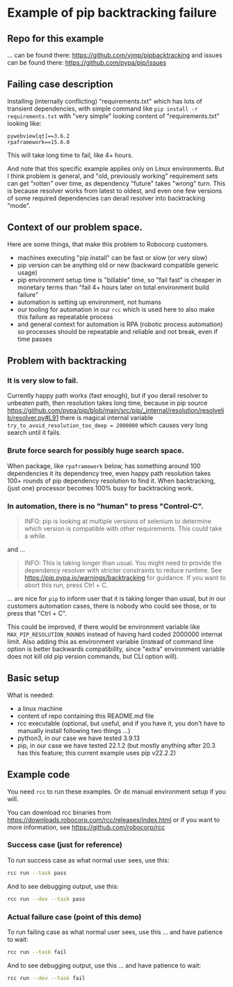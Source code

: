 # Example of pip backtracking failure

## Repo for this example

... can be found there: https://github.com/vjmp/pipbacktracking
and issues can be found there: https://github.com/pypa/pip/issues

## Failing case description

Installing (internally conflicting) "requirements.txt" which has lots of
transient dependencies, with simple command like `pip install -r requirements.txt`
with "very simple" looking content of "requirements.txt" looking like:

```
pywebview[qt]==3.6.2
rpaframework==15.6.0
```

This will take long time to fail, like 4+ hours.

And note that this specific example applies only on Linux environments.
But I think problem is general, and "old, previously working" requirement sets
can get "rotten" over time, as dependency "future" takes "wrong" turn. This
is because resolver works from latest to oldest, and even one few versions of
some required dependencies can derail resolver into backtracking "mode".

## Context of our problem space.

Here are some things, that make this problem to Robocorp customers.

- machines executing "pip install" can be fast or slow (or very slow)
- pip version can be anything old or new (backward compatible generic usage)
- pip environment setup time is "billable" time, so "fail fast" is cheaper
  in monetary terms than "fail 4+ hours later on total environment build
  failure"
- automation is setting up environment, not humans
- our tooling for automation in our `rcc` which is used here to also make this
  failure as repeatable process
- and general context for automation is RPA (robotic process automation) so
  processes should be repeatable and reliable and not break, even if time passes

## Problem with backtracking

### It is very slow to fail.

Currently happy path works (fast enough), but if you derail resolver to unbeaten
path, then resolution takes long time, because in pip source
https://github.com/pypa/pip/blob/main/src/pip/_internal/resolution/resolvelib/resolver.py#L91
there is magical internal variable `try_to_avoid_resolution_too_deep = 2000000`
which causes very long search until it fails.

### Brute force search for possibly huge search space.

When package, like `rpaframework` below, has something around 100 dependencies
it its dependency tree, even happy path resolution takes 100+ rounds of pip
dependency resolution to find it. When backtracking, (just one) processor
becomes 100% busy for backtracking work.

### In automation, there is no "human" to press "Control-C".

> INFO: pip is looking at multiple versions of selenium to determine which
> version is compatible with other requirements. This could take a while.

and ...

> INFO: This is taking longer than usual. You might need to provide the
> dependency resolver with stricter constraints to reduce runtime.
> See https://pip.pypa.io/warnings/backtracking for guidance.
> If you want to abort this run, press Ctrl + C.

... are nice for `pip` to inform user that it is taking longer than usual, but
in our customers automation cases, there is nobody who could see those, or
to press that "Ctrl + C".

This could be improved, if there would be environment variable like
`MAX_PIP_RESOLUTION_ROUNDS` instead of having hard coded 2000000 internal limit.
Also adding this as environment variable (instead of command line option is
better backwards compatibility, since "extra" environment variable does not
kill old pip version commands, but CLI option will).

## Basic setup

What is needed:

- a linux machine
- content of repo containing this README.md file
- rcc executable (optional, but useful, and if you have it, you don't have
  to manually install following two things ...)
- python3, in our case we have tested 3.9.13
- pip, in our case we have tested 22.1.2 (but mostly anything after 20.3 has
  this feature; this current example uses pip v22.2.2)

## Example code

You need `rcc` to run these examples. Or do manual environment setup if you will.

You can download rcc binaries from https://downloads.robocorp.com/rcc/releases/index.html
or if you want to more information, see https://github.com/robocorp/rcc

### Success case (just for reference)

To run success case as what normal user sees, use this:

```sh
rcc run --task pass
```

And to see debugging output, use this:

```sh
rcc run --dev --task pass
```

### Actual failure case (point of this demo)

To run failing case as what normal user sees, use this ... and have patience to wait:

```sh
rcc run --task fail
```

And to see debugging output, use this ... and have patience to wait:

```sh
rcc run --dev --task fail
```
